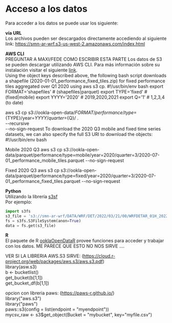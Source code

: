 # Acceso a los datos

Para acceder a los datos se puede usar los siguiente:

**vía URL**<br />
Los archivos pueden ser descargados directamente accediendo al siguiente link: https://smn-ar-wrf.s3-us-west-2.amazonaws.com/index.html

**AWS CLI**<br /> 
PREGUNTAR A MAXI/FEDE COMO ESCRIBIR ESTA PARTE
Los datos de S3 se pueden descargar utilizando AWS CLI. Para más información sobre su instalación visitar el siguiente 
[link](https://docs.aws.amazon.com/cli/latest/userguide/getting-started-install.html).<br />
Using the object keys described above, the following bash script downloads a shapefile (2020-01-01_performance_fixed_tiles.zip) for fixed performance tiles aggregated over Q1 2020 using aws s3 cp.
#!/usr/bin/env bash
export FORMAT='shapefiles' # (shapefiles|parquet)
export TYPE='fixed'        # (fixed|mobile)
export YYYY='2020'         # 2019,2020,2021
export Q='1'               # 1,2,3,4 (to date)

aws s3 cp s3://ookla-open-data/${FORMAT}/performance/type=${TYPE}/year=${YYYY}/quarter=${Q}/ . \
--recursive \
--no-sign-request
To download the 2020 Q3 mobile and fixed time series datasets, we can also specify the full S3 URI to download the objects:
#!/usr/bin/env bash

Mobile 2020 Q3
aws s3 cp s3://ookla-open-data/parquet/performance/type=mobile/year=2020/quarter=3/2020-07-01_performance_mobile_tiles.parquet --no-sign-request

Fixed 2020 Q3
aws s3 cp s3://ookla-open-data/parquet/performance/type=fixed/year=2020/quarter=3/2020-07-01_performance_fixed_tiles.parquet --no-sign-request

**Python**<br />
Utilizando la librería [s3sf](https://pypi.org/project/s3fs/) <br />
Por ejemplo: <br />
```python
import s3fs
s3_file = 's3://smn-ar-wrf/DATA/WRF/DET/2022/03/21/00/WRFDETAR_01H_20220321_00_000.nc'   # nombre del archivo a descargar 
fs = s3fs.S3FileSystem(anon=True)
data = fs.get(s3_file)
```

**R**<br />
El paquete de R [ooklaOpenDataR](https://github.com/teamookla/ooklaOpenDataR) provee funciones para acceder y trabajar con los datos. ME PARECE QUE ESTO NO NOS SIRVE ....<br />

VER SI LA LIBRERIA AWS.S3 SIRVE: (https://cloud.r-project.org/web/packages/aws.s3/aws.s3.pdf)<br />
library(asw.s3)<br />
b <- bucketlist()<br />
get_bucket(b[1,1])<br />
get_bucket_df(b[1,1])<br />

opcion con libreria paws: (https://paws-r.github.io/)<br />
library("aws.s3")<br />
library("paws")<br />
paws::s3(config = list(endpoint = "myendpoint"))<br />
mycsv_raw <- s3$get_object(Bucket = "mybucket", key="myfile.csv")<br />
